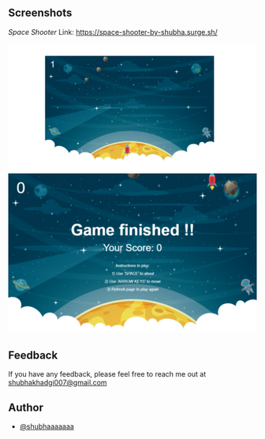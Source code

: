 ## Screenshots
*Space Shooter*
Link: https://space-shooter-by-shubha.surge.sh/

![App Screenshot](https://github.com/shubhaaaaaaa/JS_MiniGames/blob/main/Screenshots/Space%20Shooter.png)
![App Screenshot](https://github.com/shubhaaaaaaa/JS_MiniGames/blob/main/Screenshots/Screenshot1.png)
 
## Feedback

If you have any feedback, please feel free to reach me out at shubhakhadgi007@gmail.com


## Author

- [@shubhaaaaaaa](https://www.github.com/shubhaaaaaaa)
